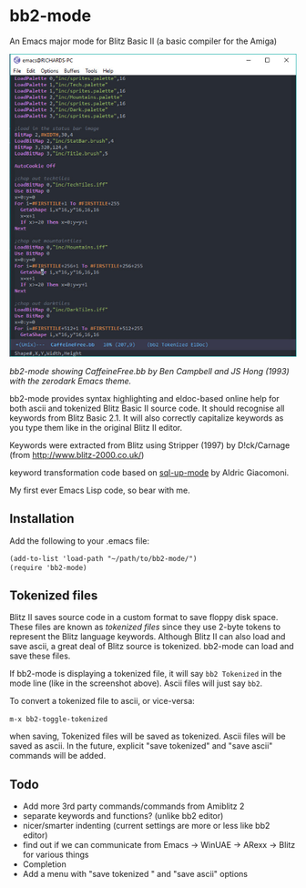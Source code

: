 # bb2-mode
An Emacs major mode for Blitz Basic II (a basic compiler for the Amiga)

![bb2-mode screenshot](https://github.com/richardjdare/bb2-mode/blob/master/media/bb2-mode.jpg "bb2-mode screenshot")

*bb2-mode showing CaffeineFree.bb by Ben Campbell and JS Hong (1993) with the zerodark Emacs theme.*

bb2-mode provides syntax highlighting and eldoc-based online help for both ascii and tokenized Blitz Basic II source code. It should recognise all keywords from Blitz Basic 2.1.
It will also correctly capitalize keywords as you type them like in the original Blitz II editor.

Keywords were extracted from Blitz using Stripper (1997) by D!ck/Carnage (from http://www.blitz-2000.co.uk/)

keyword transformation code based on [sql-up-mode](https://github.com/Trevoke/sqlup-mode.el) by Aldric Giacomoni.

My first ever Emacs Lisp code, so bear with me.
## Installation
Add the following to your .emacs file:
```
(add-to-list 'load-path "~/path/to/bb2-mode/")
(require 'bb2-mode)
```

## Tokenized files
Blitz II saves source code in a custom format to save floppy disk space. These files are known as *tokenized files* since they use 2-byte tokens to represent the Blitz language keywords. Although Blitz II can also load and save ascii, a great deal of Blitz source is tokenized. bb2-mode can load and save these files.

If bb2-mode is displaying a tokenized file, it will say `bb2 Tokenized` in the mode line (like in the screenshot above). Ascii files will just say `bb2`.

To convert a tokenized file to ascii, or vice-versa:

`m-x bb2-toggle-tokenized`

when saving, Tokenized files will be saved as tokenized. Ascii files will be saved as ascii. In the future, explicit "save tokenized" and "save ascii" commands will be added.

## Todo
* Add more 3rd party commands/commands from Amiblitz 2
* separate keywords and functions? (unlike bb2 editor)
* nicer/smarter indenting (current settings are more or less like bb2 editor)
* find out if we can communicate from Emacs -> WinUAE -> ARexx -> Blitz for various things
* Completion
* Add a menu with "save tokenized " and "save ascii" options
